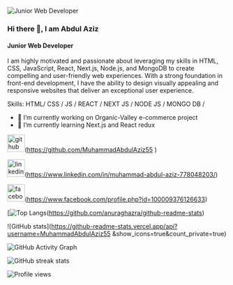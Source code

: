 ![Junior Web Developer](https://live.staticflickr.com/65535/51350239267_54560763e6_b.jpg)

### Hi there 👋, I am Abdul Aziz
#### Junior Web Developer

 I am highly motivated and passionate about leveraging my skills in HTML, CSS, JavaScript, React, Next.js, Node.js, and MongoDB to create compelling and user-friendly web experiences. With a strong foundation in front-end development, I have the ability to design visually appealing and responsive websites that deliver an exceptional user experience.

Skills: HTML/ CSS / JS / REACT / NEXT JS / NODE JS / MONGO DB /  

- 🔭 I’m currently working on Organic-Valley e-commerce project 
- 🌱 I’m currently learning Next.js and React redux 


<img src='https://cdn.jsdelivr.net/npm/simple-icons@3.0.1/icons/github.svg' alt='github' height='40'>(https://github.com/MuhammadAbdulAziz55 )

<img src='https://cdn.jsdelivr.net/npm/simple-icons@3.0.1/icons/linkedin.svg' alt='linkedin' height='40'>(https://www.linkedin.com/in/muhammad-abdul-aziz-778048203/)

<img src='https://cdn.jsdelivr.net/npm/simple-icons@3.0.1/icons/facebook.svg' alt='facebook' height='40'>(https://www.facebook.com/profile.php?id=100009376126633)  

[![Top Langs](https://github-readme-stats.vercel.app/api/top-langs/?username=MuhammadAbdulAziz55 )(https://github.com/anuraghazra/github-readme-stats)

![GitHub stats](https://github-readme-stats.vercel.app/api?username=MuhammadAbdulAziz55 &show_icons=true&count_private=true)  

![GitHub Activity Graph](https://activity-graph.herokuapp.com/graph?username=MuhammadAbdulAziz55 )  

![GitHub streak stats](https://streak-stats.demolab.com/?user=MuhammadAbdulAziz55 )  

![Profile views](https://gpvc.arturio.dev/MuhammadAbdulAziz55 )  





